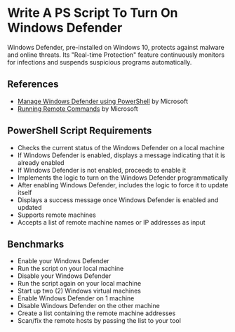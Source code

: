 # Write A PS Script To Turn On Windows Defender
Windows Defender, pre-installed on Windows 10, protects against malware and online threats. Its "Real-time Protection" feature continuously monitors for infections and suspends suspicious programs automatically.


## References
- [Manage Windows Defender using PowerShell](https://learn.microsoft.com/en-us/archive/technet-wiki/52251.manage-windows-defender-using-powershell) by Microsoft
- [Running Remote Commands](https://learn.microsoft.com/en-us/powershell/scripting/security/remoting/running-remote-commands?view=powershell-7.4&viewFallbackFrom=powershell-7) by Microsoft
  

## PowerShell Script Requirements
- Checks the current status of the Windows Defender on a local machine
- If Windows Defender is enabled, displays a message indicating that it is already enabled
- If Windows Defender is not enabled, proceeds to enable it
- Implements the logic to turn on the Windows Defender programmatically
- After enabling Windows Defender, includes the logic to force it to update itself
- Displays a success message once Windows Defender is enabled and updated
- Supports remote machines
- Accepts a list of remote machine names or IP addresses as input



## Benchmarks
- Enable your Windows Defender
- Run the script on your local machine
- Disable your Windows Defender
- Run the script again on your local machine
- Start up two (2) Windows virtual machines
- Enable Windows Defender on 1 machine
- Disable Windows Defender on the other machine
- Create a list containing the remote machine addresses
- Scan/fix the remote hosts by passing the list to your tool





